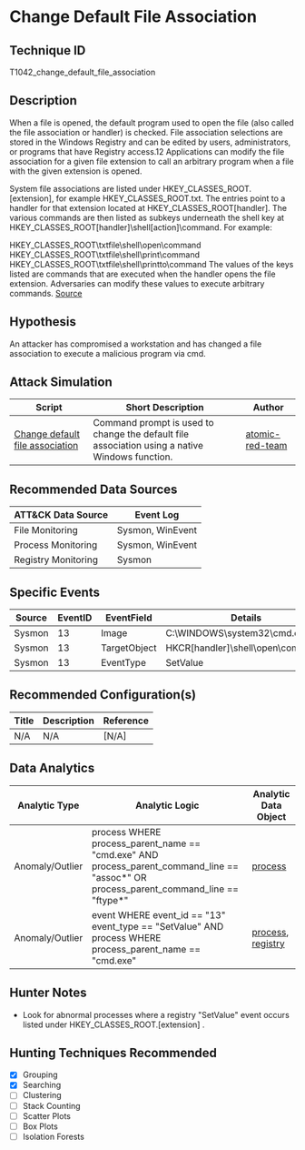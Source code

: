 # Change Default File Association
## Technique ID
T1042\_change\_default\_file\_association


## Description
When a file is opened, the default program used to open the file (also called the file association or handler) is checked. File association selections are stored in the Windows Registry and can be edited by users, administrators, or programs that have Registry access.12 Applications can modify the file association for a given file extension to call an arbitrary program when a file with the given extension is opened.

System file associations are listed under HKEY\_CLASSES\_ROOT\.[extension], for example HKEY\_CLASSES\_ROOT\.txt. The entries point to a handler for that extension located at HKEY\_CLASSES\_ROOT\[handler]. The various commands are then listed as subkeys underneath the shell key at HKEY\_CLASSES\_ROOT\[handler]\shell\[action]\command. For example:

HKEY\_CLASSES\_ROOT\txtfile\shell\open\command
HKEY\_CLASSES\_ROOT\txtfile\shell\print\command
HKEY\_CLASSES\_ROOT\txtfile\shell\printto\command
The values of the keys listed are commands that are executed when the handler opens the file extension. Adversaries can modify these values to execute arbitrary commands. [Source](https://attack.mitre.org/wiki/Technique/T1042)

## Hypothesis
An attacker has compromised a workstation and has changed a file association to execute a malicious program via cmd.


## Attack Simulation

| Script  | Short Description | Author | 
|---------|---------|---------|
| [Change default file association](https://github.com/redcanaryco/atomic-red-team/blob/master/atomics/T1042/T1042.md#atomic-test-1---change-default-file-association)| Command prompt is used to change the default file association using a native Windows function. | [atomic-red-team](https://github.com/redcanaryco/atomic-red-team/blob/master/atomics/T1042/T1042.md#atomic-test-1---change-default-file-association) |



## Recommended Data Sources

| ATT&CK Data Source | Event Log |
|---------|---------|
|File Monitoring| Sysmon, WinEvent |
|Process Monitoring|Sysmon, WinEvent| 
|Registry Monitoring|Sysmon |




## Specific Events

| Source | EventID | EventField | Details | Reference | 
|--------|---------|-------|---------|-----------| 
| Sysmon| 13 | Image | C:\WINDOWS\system32\cmd.exe | N/A |
| Sysmon | 13 | TargetObject | HKCR\[handler]\shell\open\command\ | N/A |
| Sysmon | 13 | EventType | SetValue | N/A |



## Recommended Configuration(s)
| Title | Description | Reference|
|---------|---------|---------|
| N/A | N/A | \[N/A\]



## Data Analytics 

| Analytic Type  | Analytic Logic | Analytic Data Object |
|--------|---------|---------|
| Anomaly/Outlier |  process WHERE process\_parent\_name == "cmd.exe"  AND process\_parent\_command\_line == "assoc\*" OR process\_parent\_command\_line == "ftype\*" | [process](https://github.com/bfuzzy/OSSEM/blob/master/detection_data_model/data_objects/process.md) | 
| Anomaly/Outlier | event WHERE  event\_id == "13" event\_type == "SetValue" AND process WHERE process\_parent\_name == "cmd.exe" | [process](https://github.com/bfuzzy/OSSEM/blob/master/detection_data_model/data_objects/process.md), [registry](https://github.com/Cyb3rWard0g/OSSEM/blob/master/detection_data_model/data_objects/registry.md)


## Hunter Notes
* Look for abnormal processes where a registry "SetValue" event occurs listed under HKEY\_CLASSES\_ROOT\.[extension] .


## Hunting Techniques Recommended

- [x] Grouping
- [x] Searching
- [ ] Clustering
- [ ] Stack Counting
- [ ] Scatter Plots
- [ ] Box Plots
- [ ] Isolation Forests
